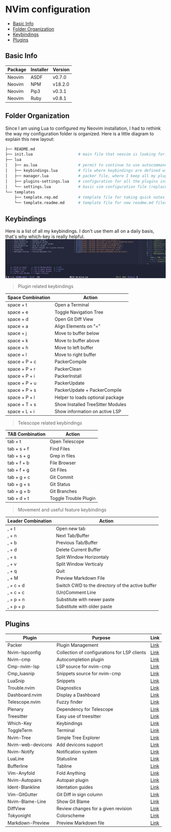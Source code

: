 # NVim configuration

- [Basic Info](#basic-info)
- [Folder Organization](#folder-organization)
- [Keybindings](#keybindings)
- [Plugins](#plugins)

## Basic Info

| Package | Installer | Version |
|---------|-----------|---------|
| Neovim  | ASDF      | v0.7.0  |
| Neovim  | NPM       | v18.2.0 |
| Neovim  | Pip3      | v0.3.1  |
| Neovim  | Ruby      | v0.8.1  |

## Folder Organization

Since I am using Lua to configured my Neovim installation, I had to rethink the way my configuration folder is organized.
Here is a little diagram to explain this new layout:
```sh
├── README.md
├── init.lua                    # main file that neovim is looking for. Bring together all the sub-configuration files.
├── lua                         
│   ├── au.lua                  # permit to continue to use autocommands on LUA configuration.
│   ├── keybindings.lua         # file where keybindings are defined with the help of the which-key plugin.
│   ├── manager.lua             # packer file, where I keep all my plugins.
│   ├── plugins-settings.lua    # configuration for all the plugins installed in the file above.
│   └── settings.lua            # basic vim configuration file (replacement for my old init.vim).
└── templates
    ├── template.rep.md         # template file for taking quick notes during meetings.
    └── template.readme.md      # template file for new readme.md files.
```

## Keybindings

Here is a list of all my keybindings.
I don't use them all on a daily basis, that's why which-key is really helpful.
![which-key demo](./../images/which-key.png)


> Plugin related keybindings

| Space Combination | Action |
|-------------|--------|
| space + t   | Open a Terminal |
| space + e   | Toggle Navigation Tree |
| space + d   | Open Git Diff View |
| space + a   | Align Elements on "=" |
| space + j   | Move to buffer below |
| space + k   | Move to buffer above |
| space + h   | Move to left buffer |
| space + l   | Move to right buffer |
| space + P + c   | PackerCompile |
| space + P + r   | PackerClean |
| space + P + i   | PackerInstall |
| space + P + u   | PackerUpdate |
| space + P + s   | PackerUpdate + PackerCompile |
| space + P + l   | Helper to loads optional package |
| space + T + s   | Show Installed TreeSitter Modules |
| space + L + i   | Show information on active LSP |

> Telescope related keybindings

| TAB Combination | Action |
|-------------|--------|
| tab + t     | Open Telescope |
| tab + s + f | Find Files |
| tab + s + g | Grep in files |
| tab + f + b | File Browser |
| tab + f + g | Git Files |
| tab + g + c | Git Commit |
| tab + g + s | Git Status |
| tab + g + b | Git Branches |
| tab + d + t | Toggle Trouble Plugin |

> Movement and useful feature keybindings

| Leader Combination | Action |
|-------------|--------|
| , + t       | Open new tab |
| , + n       | Next Tab/Buffer |
| , + b       | Previous Tab/Buffer |
| , + d       | Delete Current Buffer |
| , + s       | Split Window Horizontaly |
| , + v       | Split Window Verticaly |
| , + q       | Quit |
| , + M       | Preview Markdown File |
| , + c + d   | Switch CWD to the directory of the active buffer | 
| , + c + c   | (Un)Comment Line | 
| , + p + n   | Substitute with newer paste | 
| , + p + p   | Substitute with older paste| 


## Plugins

| Plugin | Purpose | Link |
|--------|---------|------|
| Packer            | Plugin Management                             | [Link](https://github.com/wbthomason/packer.nvim) |
| Nvim-lspconfig    | Collection of configurations for LSP clients  | [Link](https://github.com/neovim/nvim-lspconfig) |
| Nvim-cmp          | Autocompletion plugin                         | [Link](https://github.com/hrsh7th/nvim-cmp) |
| Cmp-nvim-lsp      | LSP source for nvim-cmp                       | [Link](https://github.com/hrsh7th/cmp-nvim-lsp) |
| Cmp_luasnip       | Snippets source for nvim-cmp                  | [Link](https://github.com/saadparwaiz1/cmp_luasnip) |
| LuaSnip           | Snippets                                      | [Link](https://github.com/L3MON4D3/LuaSnip) |
| Trouble.nvim      | Diagnostics                                   | [Link](https://github.com/folke/trouble.nvim) |
| Dashboard.nvim    | Display a Dashboard                           | [Link](https://github.com/glepnir/dashboard-nvim) |
| Telescope.nvim    | Fuzzy finder                                  | [Link](https://github.com/nvim-telescope/telescope.nvim) |
| Plenary           | Dependency for Telescope                      | [Link](https://github.com/nvim-lua/plenary.nvim) |
| Treesitter        | Easy use of treesitter                        | [Link](https://github.com/nvim-treesitter/nvim-treesitter) |
| Which-Key         | Keybindings                                   | [Link](https://github.com/folke/which-key.nvim) |
| ToggleTerm        | Terminal                                      | [Link](https://github.com/akinsho/toggleterm.nvim) |
| Nvim-Tree         | Simple Tree Explorer                          | [Link](https://github.com/kyazdani42/nvim-tree.lua) |
| Nvim-web-devicons | Add devicons support                          | [Link](https://github.com/kyazdani42/nvim-web-devicons) |
| Nvim-Notify       | Notification system                           | [Link](https://github.com/rcarriga/nvim-notify) |
| LuaLine           | Statusline                                    | [Link](https://github.com/nvim-lualine/lualine.nvim) |
| Bufferline        | Tabline                                       | [Link](https://github.com/akinsho/bufferline.nvim) |
| Vim-Anyfold       | Fold Anything                                 | [Link](https://github.com/pseewald/vim-anyfold) |
| Nvim-Autopairs    | Autopair plugin                               | [Link](https://github.com/windwp/nvim-autopairs) |
| Ident-Blankline   | Identation guides                             | [Link](https://github.com/lukas-reineke/indent-blankline.nvim) |
| Vim-GitGutter     | Git Diff in sign column                       | [Link](https://github.com/airblade/vim-gitgutter) |
| Nvim-Blame-Line   | Show Git Blame                                | [Link](https://github.com/tveskag/nvim-blame-line) |
| DiffView          | Review changes for a given revision           | [Link](https://github.com/sindrets/diffview.nvim) |
| Tokyonight        | Colorscheme                                   | [Link](https://github.com/folke/tokyonight.nvim) |
| Markdown-Preview  | Preview Markdown file                         | [Link](https://github.com/iamcco/markdown-preview.nvim) |
